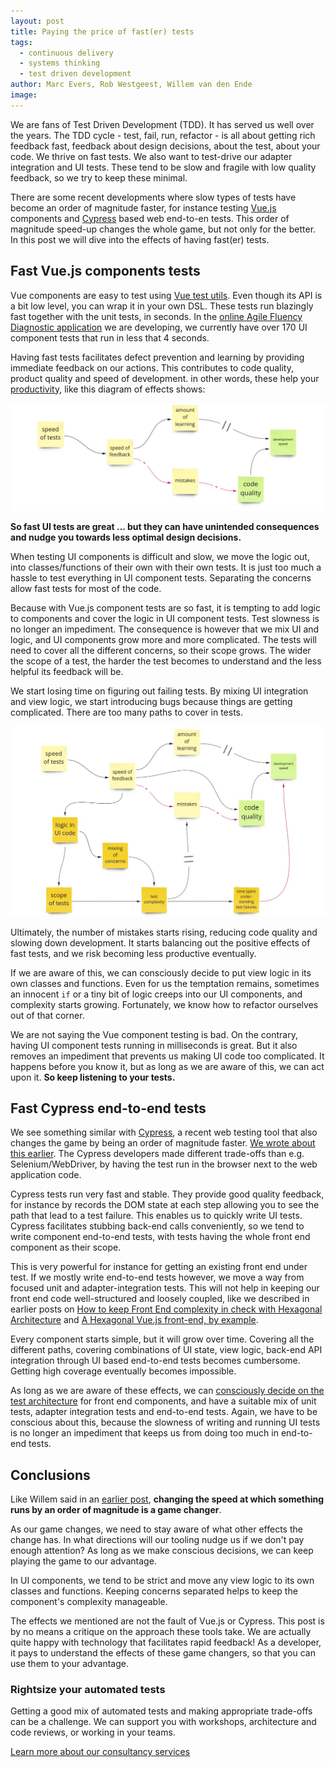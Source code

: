 ```yaml
---
layout: post
title: Paying the price of fast(er) tests
tags:
  - continuous delivery
  - systems thinking
  - test driven development
author: Marc Evers, Rob Westgeest, Willem van den Ende
image:
---
```


We are fans of Test Driven Development (TDD). It has served us well over the
years. The TDD cycle - test, fail, run, refactor - is all about getting rich
feedback fast, feedback about design decisions, about the test, about your code.
We thrive on fast tests. We also want to test-drive our adapter integration and
UI tests. These tend to be slow and fragile with low quality feedback, so we try
to keep these minimal.

There are some recent developments where slow types of tests have become an
order of magnitude faster, for instance testing [Vue.js](https://vuejs.org)
components and [Cypress](https://www.cypress.io/) based web end-to-en tests.
This order of magnitude speed-up changes the whole game, but not only for the
better. In this post we will dive into the effects of having fast(er) tests.

## Fast Vue.js components tests

Vue components are easy to test using [Vue test
utils](https://vue-test-utils.vuejs.org/). Even though its API is a bit low
level, you can wrap it in your own DSL. These tests run blazingly fast together
with the unit tests, in seconds. In the [online Agile Fluency Diagnostic
application](/2020/09/25/hexagonal-frontend-example.html) we are developing, we
currently have over 170 UI component tests that run in less that 4 seconds.

Having fast tests facilitates defect prevention and learning by providing
immediate feedback on our actions. This contributes to code quality, product
quality and speed of development. in other words, these help your
[productivity](/2020/10/26/under-pressure.html#productivity), like this diagram
of effects shows:

![beneficial effects of fast tests](/attachments/blogposts/2020/fast-test-effects-1.jpg)

**So fast UI tests are great ... but they can have unintended consequences and
nudge you towards less optimal design decisions.**

When testing UI components is difficult and slow, we move the logic out, into
classes/functions of their own with their own tests. It is just too much a
hassle to test everything in UI component tests. Separating the concerns allow
fast tests for most of the code.

Because with Vue.js component tests are so fast, it is tempting to add logic to
components and cover the logic in UI component tests. Test slowness is no longer
an impediment. The consequence is however that we mix UI and logic, and UI
components grow more and more complicated. The tests will need to cover all the
different concerns, so their scope grows. The wider the scope of a test, the
harder the test becomes to understand and the less helpful its feedback will be.

We start losing time on figuring out failing tests. By mixing UI integration and
view logic, we start introducing bugs because things are getting complicated.
There are too many paths to cover in tests.

![negative effects of fast tests](/attachments/blogposts/2020/fast-test-effects-2.jpg)

Ultimately, the number of mistakes starts rising, reducing code quality and
slowing down development. It starts balancing out the positive effects of fast
tests, and we risk becoming less productive eventually.

If we are aware of this, we can consciously decide to put view logic in its own
classes and functions. Even for us the temptation remains, sometimes an innocent
`if` or a tiny bit of logic creeps into our UI components, and complexity starts
growing. Fortunately, we know how to refactor ourselves out of that corner.

We are not saying the Vue component testing is bad. On the contrary, having UI
component tests running in milliseconds is great. But it also removes an
impediment that prevents us making UI code too complicated. It happens before you know it, but as long as we are aware of this, we can act upon it. **So keep listening to your tests.** 

## Fast Cypress end-to-end tests

We see something similar with [Cypress](https://cypress.io), a recent web
testing tool that also changes the game by being an order of magnitude faster.
[We wrote about this earlier](/2020/10/23/cypress-first-impressions.html). The
Cypress developers made different trade-offs than e.g. Selenium/WebDriver, by
having the test run in the browser next to the web application code.

Cypress tests run very fast and stable. They provide good quality feedback, for
instance by records the DOM state at each step allowing you to see the path that
lead to a test failure. This enables us to quickly write UI tests. Cypress
facilitates stubbing back-end calls conveniently, so we tend to write component
end-to-end tests, with tests having the whole front end component as their
scope.

This is very powerful for instance for getting an existing front end under test.
If we mostly write end-to-end tests however, we move a way from focused unit and
adapter-integration tests. This will not help in keeping our front end code
well-structured and loosely coupled, like we described in earlier posts on [How
to keep Front End complexity in check with Hexagonal
Architecture](/2020/09/09/how-to-keep-complexity-in-check-with-hexagonal-architecture.html)
and [A Hexagonal Vue.js front-end, by
example](/2020/09/25/hexagonal-frontend-example.html).

Every component starts simple, but it will grow over time. Covering all the
different paths, covering combinations of UI state, view logic, back-end API
integration through UI based end-to-end tests becomes cumbersome. Getting high
coverage eventually becomes impossible.

As long as we are aware of these effects, we can [consciously decide on the test
architecture](/2020/09/17/test-architecture.html) for front end components,
and have a suitable mix of unit tests, adapter integration tests and end-to-end
tests. Again, we have to be conscious about this, because the slowness of
writing and running UI tests is no longer an impediment that keeps us from doing
too much in end-to-end tests.

## Conclusions

Like Willem said in an [earlier post](/2020/10/23/cypress-first-impressions.html), **changing the speed at which something runs by an order of magnitude is a game changer**.

As our game changes, we need to stay aware of what other effects the change has.
In what directions will our tooling nudge us if we don't pay enough attention?
As long as we make conscious decisions, we can keep playing the game to our
advantage.

In UI components, we tend to be strict and move any view logic to its own
classes and functions. Keeping concerns separated helps to keep the component's
complexity manageable. 

The effects we mentioned are not the fault of Vue.js or Cypress. This post is by
no means a critique on the approach these tools take. We are actually quite
happy with technology that facilitates rapid feedback! As a developer, it pays
to understand the effects of these game changers, so that you can use them
to your advantage.

<aside>
  <h3>Rightsize your automated tests</h3>
  <p>Getting a good mix of automated tests and making appropriate trade-offs can be a challenge. We can support you with workshops, architecture and code reviews, or working in your teams.</p>
  <p><div>
    <a href="/consulting">Learn more about our consultancy services</a>
  </div></p>
</aside>
